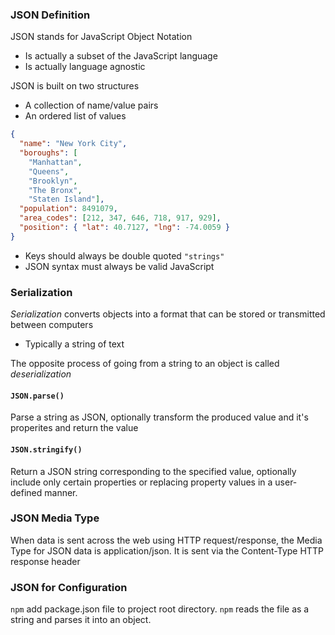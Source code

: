 ### JSON Definition

JSON stands for JavaScript Object Notation
* Is actually a subset of the JavaScript language
* Is actually language agnostic

JSON is built on two structures
* A collection of name/value pairs
* An ordered list of values

```JSON
{
  "name": "New York City",
  "boroughs": [
    "Manhattan",
    "Queens",
    "Brooklyn",
    "The Bronx",
    "Staten Island"],
  "population": 8491079,
  "area_codes": [212, 347, 646, 718, 917, 929],
  "position": { "lat": 40.7127, "lng": -74.0059 }
}
```

* Keys should always be double quoted `"strings"` 
* JSON syntax must always be valid JavaScript

### Serialization

*Serialization* converts objects into a format that can be stored or transmitted between computers

* Typically a string of text

The opposite process of going from a string to an object is called *deserialization*

#### `JSON.parse()`

 Parse a string as JSON, optionally transform the produced value and it's properites and return the value

#### `JSON.stringify()`

Return a JSON string corresponding to the specified value, optionally include only certain properties or replacing property values in a user-defined manner.

### JSON Media Type

When data is sent across the web using HTTP request/response, the Media Type for JSON data is application/json. It is sent via the Content-Type HTTP response header

### JSON for Configuration

`npm` add package.json file to project root directory. `npm` reads the file as a string and parses it into an object.